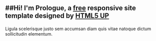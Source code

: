 ---
---
<h2 class="alt">

##Hi! I'm **Prologue**, a 
[free](http://html5up.net/license)
 responsive
site template designed by [HTML5 UP](http://html5up.net)</h2>

Ligula scelerisque justo sem accumsan diam quis
vitae natoque dictum sollicitudin elementum.